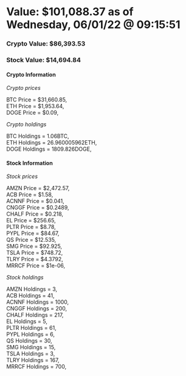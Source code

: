 # Value: $101,088.37 as of Wednesday, 06/01/22 @ 09:15:51 

### Crypto Value: $86,393.53

### Stock Value: $14,694.84

#### Crypto Information 
*Crypto prices* 

BTC Price = $31,660.85,  
ETH Price = $1,953.64,  
DOGE Price = $0.09,  


*Crypto holdings* 

BTC Holdings = 1.06BTC,  
ETH Holdings = 26.960005962ETH,  
DOGE Holdings = 1809.826DOGE,  


#### Stock Information 

*Stock prices* 

AMZN Price = $2,472.57,  
ACB Price = $1.58,  
ACNNF Price = $0.041,  
CNGGF Price = $0.2489,  
CHALF Price = $0.218,  
EL Price = $256.65,  
PLTR Price = $8.78,  
PYPL Price = $84.67,  
QS Price = $12.535,  
SMG Price = $92.925,  
TSLA Price = $748.72,  
TLRY Price = $4.3792,  
MRRCF Price = $1e-06,  


*Stock holdings* 

AMZN Holdings = 3,  
ACB Holdings = 41,  
ACNNF Holdings = 1000,  
CNGGF Holdings = 200,  
CHALF Holdings = 217,  
EL Holdings = 5,  
PLTR Holdings = 61,  
PYPL Holdings = 6,  
QS Holdings = 30,  
SMG Holdings = 15,  
TSLA Holdings = 3,  
TLRY Holdings = 167,  
MRRCF Holdings = 700,  


